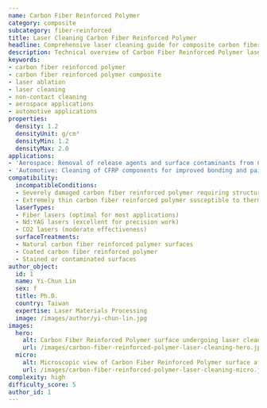 ```yaml
---
name: Carbon Fiber Reinforced Polymer
category: composite
subcategory: fiber-reinforced
title: Laser Cleaning Carbon Fiber Reinforced Polymer
headline: Comprehensive laser cleaning guide for composite carbon fiber reinforced polymer
description: Technical overview of Carbon Fiber Reinforced Polymer laser cleaning applications and parameters
keywords:
- carbon fiber reinforced polymer
- carbon fiber reinforced polymer composite
- laser ablation
- laser cleaning
- non-contact cleaning
- aerospace applications
- automotive applications
properties:
  density: 1.2
  densityUnit: g/cm³
  densityMin: 1.2
  densityMax: 2.0
applications:
- 'Aerospace: Removal of release agents and surface contaminants from CFRP parts'
- 'Automotive: Cleaning of CFRP components for improved bonding and painting'
compatibility:
  incompatibleConditions:
  - Severely damaged carbon fiber reinforced polymer requiring structural repair
  - Extremely thin carbon fiber reinforced polymer susceptible to thermal damage
  laserTypes:
  - Fiber lasers (optimal for most applications)
  - Nd:YAG lasers (excellent for precision work)
  - CO2 lasers (moderate effectiveness)
  surfaceTreatments:
  - Natural carbon fiber reinforced polymer surfaces
  - Coated carbon fiber reinforced polymer
  - Stained or contaminated surfaces
author_object:
  id: 1
  name: Yi-Chun Lin
  sex: f
  title: Ph.D.
  country: Taiwan
  expertise: Laser Materials Processing
  image: /images/author/yi-chun-lin.jpg
images:
  hero:
    alt: Carbon Fiber Reinforced Polymer surface undergoing laser cleaning showing precise contamination removal
    url: /images/carbon-fiber-reinforced-polymer-laser-cleaning-hero.jpg
  micro:
    alt: Microscopic view of Carbon Fiber Reinforced Polymer surface after laser cleaning showing detailed surface structure
    url: /images/carbon-fiber-reinforced-polymer-laser-cleaning-micro.jpg
complexity: high
difficulty_score: 5
author_id: 1
---
```

